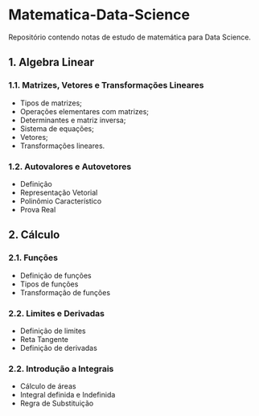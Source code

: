 # Matematica-Data-Science

Repositório contendo notas de estudo de matemática para Data Science. 

## 1. Algebra Linear
### 1.1. Matrizes, Vetores e Transformações Lineares
- Tipos de matrizes;
- Operações elementares com matrizes;
- Determinantes e matriz inversa;
- Sistema de equações;
- Vetores;
- Transformações lineares.

### 1.2. Autovalores e Autovetores
- Definição
- Representação Vetorial
- Polinômio Característico
- Prova Real

## 2. Cálculo
### 2.1. Funções
- Definição de funções
- Tipos de funções
- Transformação de funções

### 2.2. Limites e Derivadas
- Definição de limites
- Reta Tangente
- Definição de derivadas

### 2.2. Introdução a Integrais
- Cálculo de áreas
- Integral definida e Indefinida
- Regra de Substituição


